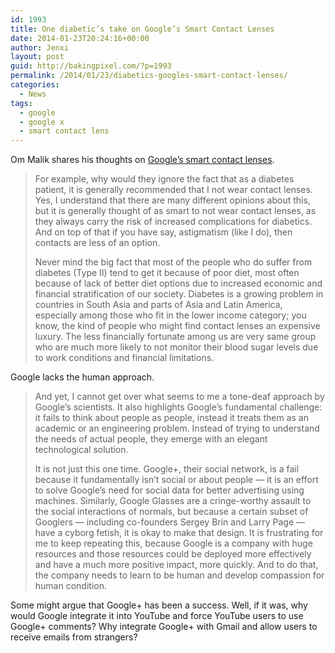```yaml
---
id: 1993
title: One diabetic’s take on Google’s Smart Contact Lenses
date: 2014-01-23T20:24:16+00:00
author: Jenxi
layout: post
guid: http://bakingpixel.com/?p=1993
permalink: /2014/01/23/diabetics-googles-smart-contact-lenses/
categories:
  - News
tags:
  - google
  - google x
  - smart contact lens
---
```

Om Malik shares his thoughts on [Google’s smart contact lenses](http://gigaom.com/2014/01/17/one-diabetics-take-on-googles-smart-contact-lenses/).

> For example, why would they ignore the fact that as a diabetes patient, it is generally recommended that I not wear contact lenses. Yes, I understand that there are many different opinions about this, but it is generally thought of as smart to not wear contact lenses, as they always carry the risk of increased complications for diabetics. And on top of that if you have say, astigmatism (like I do), then contacts are less of an option.
> 
> Never mind the big fact that most of the people who do suffer from diabetes (Type II) tend to get it because of poor diet, most often because of lack of better diet options due to increased economic and financial stratification of our society. Diabetes is a growing problem in countries in South Asia and parts of Asia and Latin America, especially among those who fit in the lower income category; you know, the kind of people who might find contact lenses an expensive luxury. The less financially fortunate among us are very same group who are much more likely to not monitor their blood sugar levels due to work conditions and financial limitations. 

Google lacks the human approach.

> And yet, I cannot get over what seems to me a tone-deaf approach by Google’s scientists. It also highlights Google’s fundamental challenge: it fails to think about people as people, instead it treats them as an academic or an engineering problem. Instead of trying to understand the needs of actual people, they emerge with an elegant technological solution.
> 
> It is not just this one time. Google+, their social network, is a fail because it fundamentally isn’t social or about people — it is an effort to solve Google’s need for social data for better advertising using machines. Similarly, Google Glasses are a cringe-worthy assault to the social interactions of normals, but because a certain subset of Googlers — including co-founders Sergey Brin and Larry Page — have a cyborg fetish, it is okay to make that design. It is frustrating for me to keep repeating this, because Google is a company with huge resources and those resources could be deployed more effectively and have a much more positive impact, more quickly. And to do that, the company needs to learn to be human and develop compassion for human condition. 

Some might argue that Google+ has been a success. Well, if it was, why would Google integrate it into YouTube and force YouTube users to use Google+ comments? Why integrate Google+ with Gmail and allow users to receive emails from strangers?